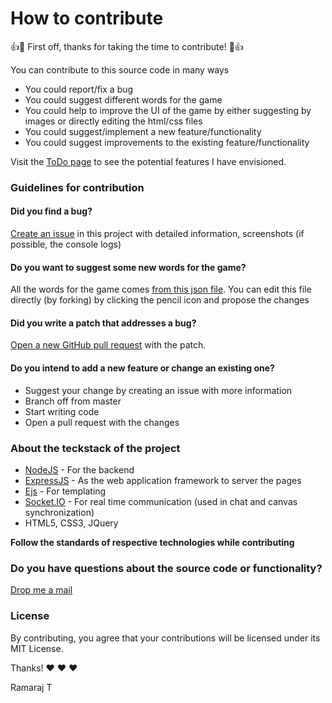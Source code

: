# How to contribute
:+1::tada: First off, thanks for taking the time to contribute! :tada::+1:

You can contribute to this source code in many ways
- You could report/fix a bug
- You could suggest different words for the game
- You could help to improve the UI of the game by either suggesting by images or directly editing the html/css files
- You could suggest/implement a new feature/functionality
- You could suggest improvements to the existing feature/functionality

Visit the [ToDo page](./TODO.md) to see the potential features I have envisioned.

### Guidelines for contribution
#### Did you find a bug?
[Create an issue](https://github.com/rails/rails/issues/new) in this project with detailed information, screenshots (if possible, the console logs)

#### Do you want to suggest some new words for the game?
All the words for the game comes [from this json file](https://github.com/jsramraj/pictionary/blob/master/app/assets/data/words.json).
You can edit this file directly (by forking) by clicking the pencil icon and propose the changes

#### Did you write a patch that addresses a bug?
[Open a new GitHub pull request](https://help.github.com/en/github/collaborating-with-issues-and-pull-requests/creating-a-pull-request) with the patch.

#### Do you intend to add a new feature or change an existing one?
- Suggest your change by creating an issue with more information
- Branch off from master
- Start writing code
- Open a pull request with the changes

### About the teckstack of the project
- [NodeJS](https://nodejs.org/) - For the backend
- [ExpressJS](https://expressjs.com/) - As the web application framework to server the pages
- [Ejs](https://ejs.co/) - For templating
- [Socket.IO](https://socket.io/) - For real time communication (used in chat and canvas synchronization)
- HTML5, CSS3, JQuery

**Follow the standards of respective technologies while contributing**


### Do you have questions about the source code or functionality?
[Drop me a mail](mailto:ramaraj.tt@gmail.com)

### License
By contributing, you agree that your contributions will be licensed under its MIT License.


Thanks! :heart: :heart: :heart:

Ramaraj T
